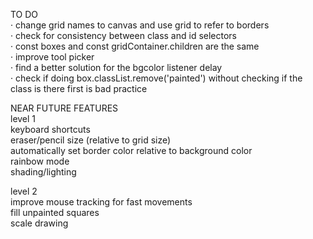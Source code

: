 TO DO  
· change grid names to canvas and use grid to refer to borders  
· check for consistency between class and id selectors  
· const boxes and const gridContainer.children are the same  
· improve tool picker  
· find a better solution for the bgcolor listener delay  
· check if doing box.classList.remove('painted') without checking if the class is there first is bad practice  
  
NEAR FUTURE FEATURES  
level 1  
keyboard shortcuts  
eraser/pencil size (relative to grid size)  
automatically set border color relative to background color  
rainbow mode  
shading/lighting  
  
level 2  
improve mouse tracking for fast movements  
fill unpainted squares  
scale drawing  